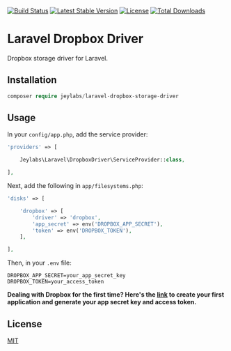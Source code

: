 [![Build Status](https://travis-ci.org/jeylabs/laravel-dropbox-storage-driver?branch=master)](https://travis-ci.org/jeylabs/laravel-dropbox-storage-driver)
[![Latest Stable Version](https://poser.pugx.org/jeylabs/laravel-dropbox-storage-driver/v/stable)](https://packagist.org/packages/jeylabs/laravel-dropbox-storage-driver)
[![License](https://poser.pugx.org/jeylabs/laravel-dropbox-storage-driver/license)](https://packagist.org/packages/jeylabs/laravel-dropbox-storage-driver)
[![Total Downloads](https://poser.pugx.org/jeylabs/laravel-dropbox-storage-driver/downloads)](https://packagist.org/packages/jeylabs/laravel-dropbox-storage-driver)

# Laravel Dropbox Driver

Dropbox storage driver for Laravel.

## Installation

```php
composer require jeylabs/laravel-dropbox-storage-driver
```

## Usage

In your ```config/app.php```, add the service provider:

```php
'providers' => [

    Jeylabs\Laravel\DropboxDriver\ServiceProvider::class,

],
```

Next, add the following in ```app/filesystems.php```:
```php
'disks' => [

    'dropbox' => [
        'driver' => 'dropbox',
        'app_secret' => env('DROPBOX_APP_SECRET'),
        'token' => env('DROPBOX_TOKEN'),
    ],

],
```

Then, in your ```.env``` file:
```
DROPBOX_APP_SECRET=your_app_secret_key
DROPBOX_TOKEN=your_access_token
```

**Dealing with Dropbox for the first time? Here's the [link](https://www.dropbox.com/developers/apps/create) to create your first application and generate your app secret key and access token.**

## License

[MIT](https://opensource.org/licenses/MIT)
